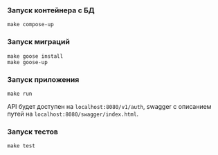 ### Запуск контейнера с БД

```
make compose-up
```

### Запуск миграций

```
make goose install
make goose-up
```

### Запуск приложения

```
make run
```

API будет доступен на `localhost:8080/v1/auth`, swagger с описанием путей на `localhost:8080/swagger/index.html`.

### Запуск тестов

```
make test
```
